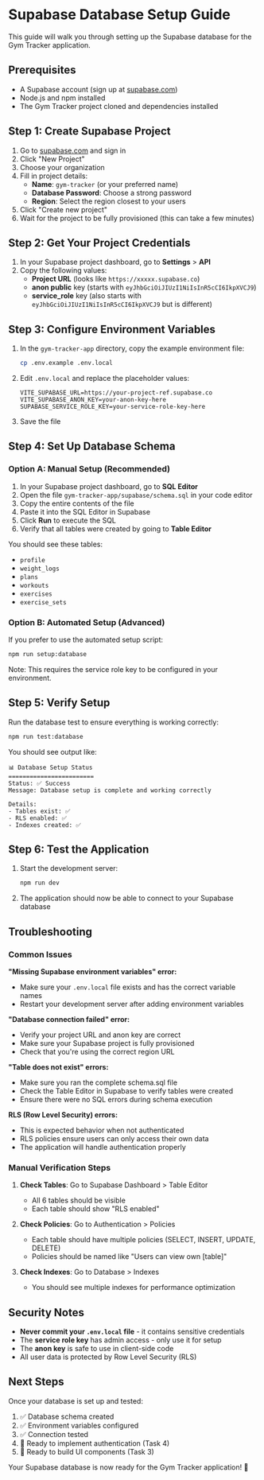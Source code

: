 # Supabase Database Setup Guide

This guide will walk you through setting up the Supabase database for the Gym Tracker application.

## Prerequisites

- A Supabase account (sign up at [supabase.com](https://supabase.com))
- Node.js and npm installed
- The Gym Tracker project cloned and dependencies installed

## Step 1: Create Supabase Project

1. Go to [supabase.com](https://supabase.com) and sign in
2. Click "New Project"
3. Choose your organization
4. Fill in project details:
   - **Name**: `gym-tracker` (or your preferred name)
   - **Database Password**: Choose a strong password
   - **Region**: Select the region closest to your users
5. Click "Create new project"
6. Wait for the project to be fully provisioned (this can take a few minutes)

## Step 2: Get Your Project Credentials

1. In your Supabase project dashboard, go to **Settings** > **API**
2. Copy the following values:
   - **Project URL** (looks like `https://xxxxx.supabase.co`)
   - **anon public** key (starts with `eyJhbGciOiJIUzI1NiIsInR5cCI6IkpXVCJ9`)
   - **service_role** key (also starts with `eyJhbGciOiJIUzI1NiIsInR5cCI6IkpXVCJ9` but is different)

## Step 3: Configure Environment Variables

1. In the `gym-tracker-app` directory, copy the example environment file:
   ```bash
   cp .env.example .env.local
   ```

2. Edit `.env.local` and replace the placeholder values:
   ```env
   VITE_SUPABASE_URL=https://your-project-ref.supabase.co
   VITE_SUPABASE_ANON_KEY=your-anon-key-here
   SUPABASE_SERVICE_ROLE_KEY=your-service-role-key-here
   ```

3. Save the file

## Step 4: Set Up Database Schema

### Option A: Manual Setup (Recommended)

1. In your Supabase project dashboard, go to **SQL Editor**
2. Open the file `gym-tracker-app/supabase/schema.sql` in your code editor
3. Copy the entire contents of the file
4. Paste it into the SQL Editor in Supabase
5. Click **Run** to execute the SQL
6. Verify that all tables were created by going to **Table Editor**

You should see these tables:
- `profile`
- `weight_logs` 
- `plans`
- `workouts`
- `exercises`
- `exercise_sets`

### Option B: Automated Setup (Advanced)

If you prefer to use the automated setup script:

```bash
npm run setup:database
```

Note: This requires the service role key to be configured in your environment.

## Step 5: Verify Setup

Run the database test to ensure everything is working correctly:

```bash
npm run test:database
```

You should see output like:
```
📊 Database Setup Status
========================
Status: ✅ Success
Message: Database setup is complete and working correctly

Details:
- Tables exist: ✅
- RLS enabled: ✅
- Indexes created: ✅
```

## Step 6: Test the Application

1. Start the development server:
   ```bash
   npm run dev
   ```

2. The application should now be able to connect to your Supabase database

## Troubleshooting

### Common Issues

**"Missing Supabase environment variables" error:**
- Make sure your `.env.local` file exists and has the correct variable names
- Restart your development server after adding environment variables

**"Database connection failed" error:**
- Verify your project URL and anon key are correct
- Make sure your Supabase project is fully provisioned
- Check that you're using the correct region URL

**"Table does not exist" errors:**
- Make sure you ran the complete schema.sql file
- Check the Table Editor in Supabase to verify tables were created
- Ensure there were no SQL errors during schema execution

**RLS (Row Level Security) errors:**
- This is expected behavior when not authenticated
- RLS policies ensure users can only access their own data
- The application will handle authentication properly

### Manual Verification Steps

1. **Check Tables**: Go to Supabase Dashboard > Table Editor
   - All 6 tables should be visible
   - Each table should show "RLS enabled"

2. **Check Policies**: Go to Authentication > Policies
   - Each table should have multiple policies (SELECT, INSERT, UPDATE, DELETE)
   - Policies should be named like "Users can view own [table]"

3. **Check Indexes**: Go to Database > Indexes
   - You should see multiple indexes for performance optimization

## Security Notes

- **Never commit your `.env.local` file** - it contains sensitive credentials
- The **service role key** has admin access - only use it for setup
- The **anon key** is safe to use in client-side code
- All user data is protected by Row Level Security (RLS)

## Next Steps

Once your database is set up and tested:

1. ✅ Database schema created
2. ✅ Environment variables configured  
3. ✅ Connection tested
4. 🔄 Ready to implement authentication (Task 4)
5. 🔄 Ready to build UI components (Task 3)

Your Supabase database is now ready for the Gym Tracker application! 🎉